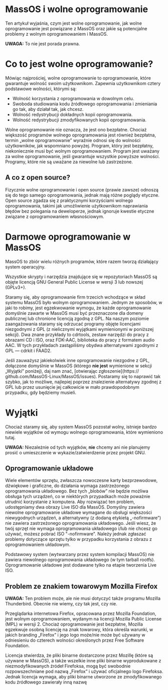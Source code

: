 # MassOS i wolne oprogramowanie
Ten artykuł wyjaśnia, czym jest wolne oprogramowanie, jak wolne oprogramowanie jest powiązane z MassOS oraz jakie są potencjalne problemy z wolnym oprogramowaniem i MassOS.

**UWAGA:** To nie jest porada prawna.

# Co to jest wolne oprogramowanie?
Mówiąc najprościej, wolne oprogramowanie to oprogramowanie, które gwarantuje wolność swoim użytkownikom. Zapewnia użytkownikom cztery podstawowe wolności, którymi są:

- Wolność korzystania z oprogramowania w dowolnym celu.
- Swoboda studiowania kodu źródłowego oprogramowania i zmieniania go tak, aby działał tak, jak chcesz.
- Wolność redystrybucji dokładnych kopii oprogramowania.
- Wolność redystrybucji zmodyfikowanych kopii oprogramowania.

Wolne oprogramowanie nie oznacza, że ​​jest ono bezpłatne. Chociaż większość programów wolnego oprogramowania jest również bezpłatna, termin „wolne oprogramowanie” wyraźnie odnosi się do wolności użytkowników, jak wspomniano powyżej. Program, który jest bezpłatny, niekoniecznie musi być wolnym oprogramowaniem. Program jest uważany za wolne oprogramowanie, jeśli gwarantuje wszystkie powyższe wolności. Programy, które nie są uważane za niewolne lub zastrzeżone.

## A co z open source?
Fizycznie wolne oprogramowanie i open source (prawie zawsze) odnoszą się do tego samego oprogramowania, jednak mają różne poglądy etyczne. Open source zgadza się z praktycznymi korzyściami wolnego oprogramowania, takimi jak umożliwienie użytkownikom naprawiania błędów bez polegania na deweloperze, jednak ignoruje kwestie etyczne związane z oprogramowaniem własnościowym.

# Darmowe oprogramowanie w MassOS
MassOS to zbiór wielu różnych programów, które razem tworzą działający system operacyjny.

Wszystkie skrypty i narzędzia znajdujące się w repozytoriach MassOS są objęte licencją GNU General Public License w wersji 3 lub nowszej (GPLv3+).

Staramy się, aby oprogramowanie firm trzecich wchodzące w skład systemu MassOS było wolnym oprogramowaniem. Jednym ze sposobów, w jaki to robimy, jest egzekwowanie wymogu, że każde oprogramowanie domyślnie zawarte w MassOS musi być przeznaczone dla domeny publicznej lub chronione licencją zgodną z GPL. Na naszym poziomie zaangażowania staramy się odrzucać programy objęte licencjami niezgodnymi z GPL (z nielicznymi wyjątkami wymienionymi w poniższej sekcji). Dwa znane przykłady to cdrtools, zestaw narzędzi do pracy z obrazami CD i ISO, oraz FDK-AAC, biblioteka do pracy z formatem audio AAC. W tych przykładach zastąpiliśmy obydwa alternatywami zgodnymi z GPL — cdrkit i FAAD2.

Jeśli zauważysz jakiekolwiek inne oprogramowanie niezgodne z GPL, dołączone domyślnie w MassOS (którego **nie jest** wymienione w sekcji „Wyjątki” poniżej), daj nam znać, [otwierając zgłoszenie](https:// github.com/MassOS-Linux/MassOS/issues). Postaramy się to naprawić tak szybko, jak to możliwe, najlepiej poprzez znalezienie alternatywy zgodnej z GPL lub przez usunięcie jej całkowicie w mało prawdopodobnym przypadku, gdy będziemy musieli.

# Wyjątki
Chociaż staramy się, aby system MassOS pozostał wolny, istnieje bardzo niewiele wyjątków od wymogu wolnego oprogramowania, które wymieniono tutaj.

**UWAGA:** Niezależnie od tych wyjątków, **nie** chcemy ani nie planujemy prosić o umieszczenie w wykazie/zatwierdzenie przez projekt GNU.

## Oprogramowanie układowe
Wiele elementów sprzętu, zwłaszcza nowoczesne karty bezprzewodowe, dźwiękowe i graficzne, do działania wymaga zastrzeżonego oprogramowania układowego. Bez tych „blobów” nie będzie możliwa obsługa tych urządzeń, co w niektórych przypadkach może poważnie utrudnić korzystanie z komputera. Aby rozwiązać ten problem, udostępniamy dwa obrazy Live ISO dla MassOS. Domyślny zawiera niewolne oprogramowanie układowe wymagane do obsługi większości niewygodnych urządzeń, a alternatywny (z dodaną etykietą „-nofirmware”) nie zawiera zastrzeżonego oprogramowania układowego. Jeśli wiesz, że twój sprzęt nie wymaga oprogramowania układowego i/lub nie chcesz go używać, możesz pobrać ISO "-nofirmware". Należy jednak zgłaszać problemy dotyczące sprzętu tylko w przypadku korzystania z obrazu z oprogramowaniem układowym.

Podstawowy system (wytwarzany przez system kompilacji MassOS) nie zawiera niewolnego oprogramowania układowego (w tym tarball rootfs). Oprogramowanie układowe jest dodawane tylko na etapie tworzenia Live ISO.

## Problem ze znakiem towarowym Mozilla Firefox
**UWAGA:** Ten problem może, ale nie musi dotyczyć także programu Mozilla Thunderbird. Obecnie nie wiemy, czy tak jest, czy nie.

Przeglądarka internetowa Firefox, opracowana przez Mozilla Foundation, jest wolnym oprogramowaniem, wydanym na licencji Mozilla Public License (MPL) w wersji 2. Chociaż oprogramowanie jest bezpłatne, Mozilla egzekwuje osobną licencję na znak towarowy, która określa warunki, w jakich branding „Firefox” i jego logo może/nie może być używany w odniesieniu do czterech wolności określonych przez Free Software Foundation.

Licencja stwierdza, że ​​pliki binarne dostarczone przez Mozillę (które są używane w MassOS), a także wszelkie inne pliki binarne wyprodukowane z niezmodyfikowanych źródeł Firefoksa, mogą być swobodnie rozpowszechniane pod nazwą „Firefox” i używać oficjalnego logo Firefoksa. Jednak licencja wymaga, aby pliki binarne utworzone ze zmodyfikowanego kodu źródłowego zawierały inną nazwę
